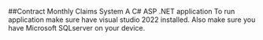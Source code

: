 ##Contract Monthly Claims System
A C# ASP .NET application
To run application make sure have visual studio 2022 installed.
Also make sure you have Microsoft SQLserver on your device.
